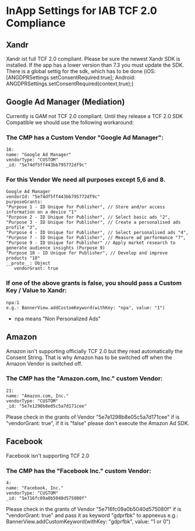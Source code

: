 # InApp Settings for IAB TCF 2.0 Compliance 

## Xandr
Xandr ist full TCF 2.0 compliant. Please be sure the newest Xandr SDK is installed. If the app has a lower version than 7.3 you must update the SDK. There is a global settig for the sdk, which has to be done (iOS: [ANGDPRSettings setConsentRequired:true]; Android: ANGDPRSettings.setConsentRequired(context,true);)

## Google Ad Manager (Mediation)
Currently is GAM not TCF 2.0 compliant. Until they release a TCF 2.0 SDK Compatible we should use the following workaround:

### The CMP has a Custom Vendor "Google Ad Manager":

```
16:
name: "Google Ad Manager"
vendorType: "CUSTOM"
_id: "5e74df5ff443bb795772df9c" 
```

### For this Vendor We need all purposes except 5,6 and 8.

```
Google Ad Manager
vendorId: "5e74df5ff443bb795772df9c"
purposeGrants: 
"Purpose 1 - ID Unique for Publisher", // Store and/or access information on a device "1"
"Purpose 2 - ID Unique for Publisher", // Select basic ads "2",
"Purpose 3 - ID Unique for Publisher", // Create a personalised ads profile "3",
"Purpose 4 - ID Unique for Publisher", // Select personalised ads "4",
"Purpose 7 - ID Unique for Publisher", // Measure ad performance "7",
"Purpose 9 - ID Unique for Publisher" // Apply market research to generate audience insights (Purpose 9)
"Purpose 10 - ID Unique for Publisher", // Develop and improve products "10"
__proto__: Object
   vendorGrant: true
```

### If one of the above grants is false, you should pass a Custom Key / Value to Xandr:

```
npa:1
e.g.: BannerView.addCustomKeyword(withKey: "npa", value: "1")
```

* npa means "Non Personalized Ads"

## Amazon
Amazon isn't supporting officially TCF 2.0 but they read automatically the Consent String. That is why Amazon has to be switched off when the Amazon Vendor is switched off.

### The CMP has the "Amazon.com, Inc." custom Vendor:

```
21:
name: "Amazon.com, Inc."
vendorType: "CUSTOM"
_id: "5e7e1298b8e05c5a7d171cee"
```

Please check in the grants of Vendor "5e7e1298b8e05c5a7d171cee" if is "vendorGrant: true", if it is "false" please don't execute the Amazon Ad SDK.

## Facebook
Facebook isn't supporting  TCF 2.0

### The CMP has the "Facebook Inc." custom Vendor:

```
4:
name: "Facebook, Inc."
vendorType: "CUSTOM"
_id: "5e716fc09a0b5040d575080f"
```

Please check in the grants of Vendor "5e716fc09a0b5040d575080f" if is "vendorGrant: true" and pass it as keyword "gdprfbk" to appnexus e.g.: BannerView.addCustomKeyword(withKey: "gdprfbk", value: "1 or 0")